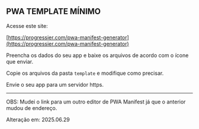 ## PWA TEMPLATE MÍNIMO

Acesse este site:

[https://progressier.com/pwa-manifest-generator](https://progressier.com/pwa-manifest-generator)

Preencha os dados do seu app e baixe os arquivos de acordo com o ícone que enviar.

Copie os arquivos da pasta `template` e modifique como precisar.

Envie o seu app para um servidor https.

------------

OBS: Mudei o link para um outro editor de PWA Manifest já que o anterior mudou de endereço.

Alteração em: 2025.06.29

